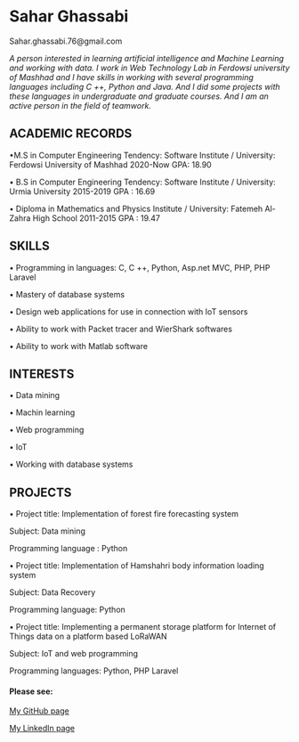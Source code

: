 
<h1>Sahar Ghassabi</h1>    
Sahar.ghassabi.76@gmail.com 
 
_A person interested in learning artificial intelligence and Machine Learning and working with data.
 I work in Web Technology Lab in Ferdowsi university of Mashhad and I have skills in working with several programming languages including C ++, Python and Java. And I did some projects with these languages in undergraduate and graduate courses. And I am an active person in the field of teamwork._                                         
 
                                                                                                                  
<h2>ACADEMIC RECORDS </h2>
 
•M.S in Computer Engineering
    Tendency: Software
    Institute / University: Ferdowsi University of Mashhad
    2020-Now
    GPA: 18.90
    
    
• B.S in Computer Engineering 
    Tendency: Software
    Institute / University: Urmia University
    2015-2019
   GPA : 16.69
   
• Diploma in Mathematics and Physics
Institute / University: Fatemeh Al-Zahra High School
    2011-2015
    GPA : 19.47


<h2>SKILLS</h2>
 
•	Programming in languages: C, C ++, Python, Asp.net MVC, PHP, PHP Laravel 

•	Mastery of database systems 

•	Design web applications for use in connection with IoT sensors 

•	Ability to work with Packet tracer and WierShark softwares 

•	Ability to work with Matlab software 
 
 
<h2>INTERESTS </h2>
 
•	Data mining 

•	Machin learning 

•	Web programming 

•	IoT 

•	Working with database systems 
 
 
 
<h2>PROJECTS 	</h2> 
 
•	Project title: Implementation of forest fire forecasting system 

   Subject: Data mining 
 
   Programming language : Python 
 
•	Project title: Implementation of Hamshahri body information loading system 

   Subject: Data Recovery 

   Programming language: Python 
 
•	Project title: Implementing a permanent storage platform for Internet of Things data on a platform based LoRaWAN 

  Subject: IoT and web programming 
 
  Programming languages: Python, PHP Laravel 
 
 <h4>Please see:</h4>

[My GitHub page](https://github.com/saharyi)
 
[My LinkedIn page](https://www.linkedin.com/in/sahar-ghassabi-676722183)





